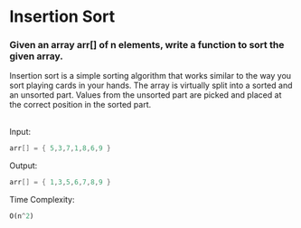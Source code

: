 # Insertion Sort

<h3>Given an array arr[] of n elements, write a function to sort the given array.<br></h3>
Insertion sort is a simple sorting algorithm that works similar to the way you sort playing cards in your hands. The array is virtually split into a sorted and an unsorted part. Values from the unsorted part are picked and placed at the correct position in the sorted part.<br><br>

Input:

```java
arr[] = { 5,3,7,1,8,6,9 }
```

Output:

```java
arr[] = { 1,3,5,6,7,8,9 }
```

Time Complexity:

```python
O(n^2)
```
